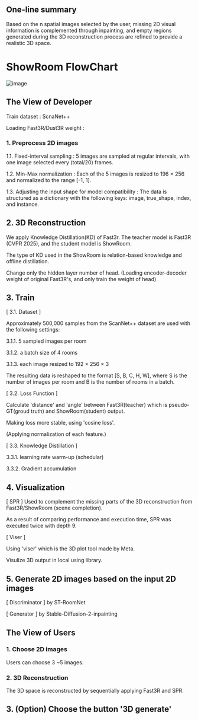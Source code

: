## One-line summary
Based on the n spatial images selected by the user, missing 2D visual information is complemented through inpainting, and empty regions generated during the 3D reconstruction process are refined to provide a realistic 3D space.

# ShowRoom FlowChart
![image](https://github.com/user-attachments/assets/bb0cbc53-79c8-4f5c-8410-d61f3a99d56e)

## The View of Developer
  Train dataset : ScnaNet++
  
  Loading Fast3R/Dust3R weight : 
  ### 1. Preprocess 2D images 
  1.1. Fixed-interval sampling : 5 images are sampled at regular intervals, with one image selected every (total/20) frames.
  
  1.2. Min-Max normalization : Each of the 5 images is resized to 196 × 256 and normalized to the range [-1, 1].
  
  1.3. Adjusting the input shape for model compatibility : The data is structured as a dictionary with the following keys: image, true_shape, index, and instance.
  ## 2. 3D Reconstruction
  We apply Knowledge Distillation(KD) of Fast3r. The teacher model is Fast3R (CVPR 2025), and the student model is ShowRoom.
  
  The type of KD used in the ShowRoom is relation-based knowledge and offline distillation.
  
  Change only the hidden layer number of head. (Loading encoder-decoder weight of original Fast3R's, and only train the weight of head)
  ## 3. Train
  [ 3.1. Dataset ]
  
  Approximately 500,000 samples from the ScanNet++ dataset are used with the following settings: 
  
  3.1.1. 5 sampled images per room
  
  3.1.2. a batch size of 4 rooms
  
  3.1.3. each image resized to 192 × 256 × 3
  
  The resulting data is reshaped to the format [S, B, C, H, W], where S is the number of images per room and B is the number of rooms in a batch.
  
  [ 3.2. Loss Function ]
  
  Calculate 'distance' and 'angle' between Fast3R(teacher) which is pseudo-GT(groud truth) and ShowRoom(student) output.
  
  Making loss more stable, using 'cosine loss'.
  
  (Applying normalization of each feature.)

  [ 3.3. Knowledge Distillation ]

  3.3.1. learning rate warm-up (schedular)

  3.3.2. Gradient accumulation 
  ## 4. Visualization
  [ SPR ]
  Used to complement the missing parts of the 3D reconstruction from Fast3R/ShowRoom (scene completion).
  
  As a result of comparing performance and execution time, SPR was executed twice with depth 9.
  
  [ Viser ]
  
  Using 'viser' which is the 3D plot tool made by Meta.
  
  Visulize 3D output in local using library.

  ## 5. Generate 2D images based on the input 2D images
  [ Discriminator ] by ST-RoomNet
  
  [ Generator ] by Stable-Diffusion-2-inpainting
  
## The View of Users
  ### 1. Choose 2D images
  Users can choose 3 ~5 images.
  ### 2. 3D Reconstruction
  The 3D space is reconstructed by sequentially applying Fast3R and SPR.
  ## 3. (Option) Choose the button '3D generate'
  
